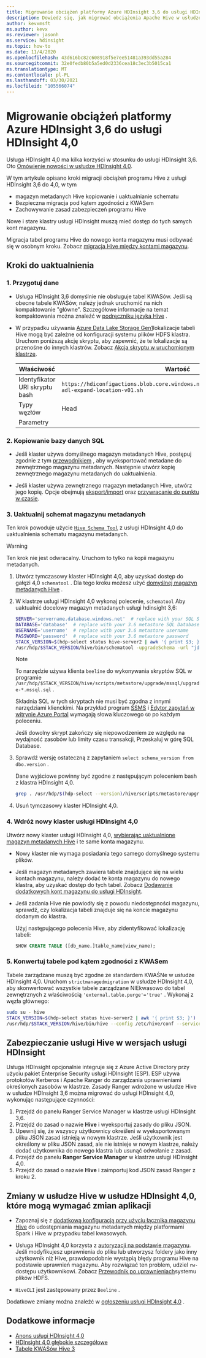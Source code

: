 ```yaml
---
title: Migrowanie obciążeń platformy Azure HDInsight 3,6 do usługi HDInsight 4,0
description: Dowiedz się, jak migrować obciążenia Apache Hive w usłudze HDInsight 3,6 do usługi HDInsight 4,0.
author: kevxmsft
ms.author: kevx
ms.reviewer: jasonh
ms.service: hdinsight
ms.topic: how-to
ms.date: 11/4/2020
ms.openlocfilehash: 43d616bc82c608918f5e7ee51481a393dd55a284
ms.sourcegitcommit: 32e0fedb80b5a5ed0d2336cea18c3ec3b5015ca1
ms.translationtype: MT
ms.contentlocale: pl-PL
ms.lasthandoff: 03/30/2021
ms.locfileid: "105566074"
---
```

# <a name="migrate-azure-hdinsight-36-hive-workloads-to-hdinsight-40"></a>Migrowanie obciążeń platformy Azure HDInsight 3,6 do usługi HDInsight 4,0

Usługa HDInsight 4,0 ma kilka korzyści w stosunku do usługi HDInsight 3,6. Oto [Omówienie nowości w usłudze HDInsight 4,0](../hdinsight-version-release.md).

W tym artykule opisano kroki migracji obciążeń programu Hive z usługi HDInsight 3,6 do 4,0, w tym

* magazyn metadanych Hive kopiowanie i uaktualnianie schematu
* Bezpieczna migracja pod kątem zgodności z KWASem
* Zachowywanie zasad zabezpieczeń programu Hive

Nowe i stare klastry usługi HDInsight muszą mieć dostęp do tych samych kont magazynu.

Migracja tabel programu Hive do nowego konta magazynu musi odbywać się w osobnym kroku. Zobacz [migracja Hive między kontami magazynu](./hive-migration-across-storage-accounts.md).

## <a name="steps-to-upgrade"></a>Kroki do uaktualnienia

### <a name="1-prepare-the-data"></a>1. Przygotuj dane

* Usługa HDInsight 3,6 domyślnie nie obsługuje tabel KWASów. Jeśli są obecne tabele KWASów, należy jednak uruchomić na nich kompaktowanie "główne". Szczegółowe informacje na temat kompaktowania można znaleźć w [podręczniku języka Hive](https://cwiki.apache.org/confluence/display/Hive/LanguageManual+DDL#LanguageManualDDL-AlterTable/Partition/Compact) .

* W przypadku używania [Azure Data Lake Storage Gen1](../overview-data-lake-storage-gen1.md)lokalizacje tabeli Hive mogą być zależne od konfiguracji systemu plików HDFS klastra. Uruchom poniższą akcję skryptu, aby zapewnić, że te lokalizacje są przenośne do innych klastrów. Zobacz [Akcja skryptu w uruchomionym klastrze](../hdinsight-hadoop-customize-cluster-linux.md#script-action-to-a-running-cluster).

    |Właściwość | Wartość |
    |---|---|
    |Identyfikator URI skryptu bash|`https://hdiconfigactions.blob.core.windows.net/linuxhivemigrationv01/hive-adl-expand-location-v01.sh`|
    |Typy węzłów|Head|
    |Parametry||

### <a name="2-copy-the-sql-database"></a>2. Kopiowanie bazy danych SQL

* Jeśli klaster używa domyślnego magazyn metadanych Hive, postępuj zgodnie z tym [przewodnikiem](./hive-default-metastore-export-import.md) , aby wyeksportować metadane do zewnętrznego magazynu metadanych. Następnie utwórz kopię zewnętrznego magazynu metadanych do uaktualnienia.

* Jeśli klaster używa zewnętrznego magazyn metadanych Hive, utwórz jego kopię. Opcje obejmują [eksport/import](../../azure-sql/database/database-export.md) oraz [przywracanie do punktu w czasie](../../azure-sql/database/recovery-using-backups.md#point-in-time-restore).

### <a name="3-upgrade-the-metastore-schema"></a>3. Uaktualnij schemat magazynu metadanych

Ten krok powoduje użycie [`Hive Schema Tool`](https://cwiki.apache.org/confluence/display/Hive/Hive+Schema+Tool) z usługi HDInsight 4,0 do uaktualnienia schematu magazynu metadanych.

> [!Warning]
> Ten krok nie jest odwracalny. Uruchom to tylko na kopii magazynu metadanych.

1. Utwórz tymczasowy klaster HDInsight 4,0, aby uzyskać dostęp do gałęzi 4,0 `schematool` . Dla tego kroku możesz użyć [domyślnej magazyn metadanych Hive](../hdinsight-use-external-metadata-stores.md#default-metastore) .

1. W klastrze usługi HDInsight 4,0 wykonaj polecenie, `schematool` Aby uaktualnić docelowy magazyn metadanych usługi hdinsight 3,6:

    ```sh
    SERVER='servername.database.windows.net'  # replace with your SQL Server
    DATABASE='database'  # replace with your 3.6 metastore SQL Database
    USERNAME='username'  # replace with your 3.6 metastore username
    PASSWORD='password'  # replace with your 3.6 metastore password
    STACK_VERSION=$(hdp-select status hive-server2 | awk '{ print $3; }')
    /usr/hdp/$STACK_VERSION/hive/bin/schematool -upgradeSchema -url "jdbc:sqlserver://$SERVER;databaseName=$DATABASE;trustServerCertificate=false;encrypt=true;hostNameInCertificate=*.database.windows.net;" -userName "$USERNAME" -passWord "$PASSWORD" -dbType "mssql" --verbose
    ```

    > [!NOTE]
    > To narzędzie używa klienta `beeline` do wykonywania skryptów SQL w programie `/usr/hdp/$STACK_VERSION/hive/scripts/metastore/upgrade/mssql/upgrade-*.mssql.sql` .
    >
    > Składnia SQL w tych skryptach nie musi być zgodna z innymi narzędziami klienckimi. Na przykład program [SSMS](/sql/ssms/download-sql-server-management-studio-ssms) i [Edytor zapytań w witrynie Azure Portal](../../azure-sql/database/connect-query-portal.md) wymagają słowa kluczowego `GO` po każdym poleceniu.
    >
    > Jeśli dowolny skrypt zakończy się niepowodzeniem ze względu na wydajność zasobów lub limity czasu transakcji, Przeskaluj w górę SQL Database.

1. Sprawdź wersję ostateczną z zapytaniem `select schema_version from dbo.version` .

    Dane wyjściowe powinny być zgodne z następującym poleceniem bash z klastra HDInsight 4,0.

    ```bash
    grep . /usr/hdp/$(hdp-select --version)/hive/scripts/metastore/upgrade/mssql/upgrade.order.mssql | tail -n1 | rev | cut -d'-' -f1 | rev
    ```

1. Usuń tymczasowy klaster HDInsight 4,0.

### <a name="4-deploy-a-new-hdinsight-40-cluster"></a>4. Wdróż nowy klaster usługi HDInsight 4,0

Utwórz nowy klaster usługi HDInsight 4,0, [wybierając uaktualnione magazyn metadanych Hive](../hdinsight-use-external-metadata-stores.md#select-a-custom-metastore-during-cluster-creation) i te same konta magazynu.

* Nowy klaster nie wymaga posiadania tego samego domyślnego systemu plików.

* Jeśli magazyn metadanych zawiera tabele znajdujące się na wielu kontach magazynu, należy dodać te konta magazynu do nowego klastra, aby uzyskać dostęp do tych tabel. Zobacz [Dodawanie dodatkowych kont magazynu do usługi HDInsight](../hdinsight-hadoop-add-storage.md).

* Jeśli zadania Hive nie powiodły się z powodu niedostępności magazynu, sprawdź, czy lokalizacja tabeli znajduje się na koncie magazynu dodanym do klastra.

    Użyj następującego polecenia Hive, aby zidentyfikować lokalizację tabeli:

    ```sql
    SHOW CREATE TABLE ([db_name.]table_name|view_name);
    ```

### <a name="5-convert-tables-for-acid-compliance"></a>5. Konwertuj tabele pod kątem zgodności z KWASem

Tabele zarządzane muszą być zgodne ze standardem KWAŚNe w usłudze HDInsight 4,0. Uruchom `strictmanagedmigration` w usłudze HDInsight 4,0, aby skonwertować wszystkie tabele zarządzane NIEkwasowo do tabel zewnętrznych z właściwością `'external.table.purge'='true'` . Wykonaj z węzła głównego:

```bash
sudo su - hive
STACK_VERSION=$(hdp-select status hive-server2 | awk '{ print $3; }')
/usr/hdp/$STACK_VERSION/hive/bin/hive --config /etc/hive/conf --service strictmanagedmigration --hiveconf hive.strict.managed.tables=true -m automatic --modifyManagedTables
```

## <a name="secure-hive-across-hdinsight-versions"></a>Zabezpieczanie usługi Hive w wersjach usługi HDInsight

Usługa HDInsight opcjonalnie integruje się z Azure Active Directory przy użyciu pakiet Enterprise Security usługi HDInsight (ESP). ESP używa protokołów Kerberos i Apache Ranger do zarządzania uprawnieniami określonych zasobów w klastrze. Zasady Ranger wdrożone w usłudze Hive w usłudze HDInsight 3,6 można migrować do usługi HDInsight 4,0, wykonując następujące czynności:

1. Przejdź do panelu Ranger Service Manager w klastrze usługi HDInsight 3,6.
2. Przejdź do zasad o nazwie **Hive** i wyeksportuj zasady do pliku JSON.
3. Upewnij się, że wszyscy użytkownicy określeni w wyeksportowanym pliku JSON zasad istnieją w nowym klastrze. Jeśli użytkownik jest określony w pliku JSON zasad, ale nie istnieje w nowym klastrze, należy dodać użytkownika do nowego klastra lub usunąć odwołanie z zasad.
4. Przejdź do panelu **Ranger Service Manager** w klastrze usługi HDInsight 4,0.
5. Przejdź do zasad o nazwie **Hive** i zaimportuj kod JSON zasad Ranger z kroku 2.

## <a name="hive-changes-in-hdinsight-40-that-may-require-application-changes"></a>Zmiany w usłudze Hive w usłudze HDInsight 4,0, które mogą wymagać zmian aplikacji

* Zapoznaj się z [dodatkową konfiguracją przy użyciu łącznika magazynu Hive](./apache-hive-warehouse-connector.md) do udostępniania magazynu metadanych między platformami Spark i Hive w przypadku tabel kwasowych.

* Usługa HDInsight 4,0 korzysta z [autoryzacji na podstawie magazynu](https://cwiki.apache.org/confluence/display/Hive/Storage+Based+Authorization+in+the+Metastore+Server). Jeśli modyfikujesz uprawnienia do pliku lub utworzysz foldery jako inny użytkownik niż Hive, prawdopodobnie wystąpią błędy programu Hive na podstawie uprawnień magazynu. Aby rozwiązać ten problem, udziel `rw-` dostępu użytkownikowi. Zobacz [Przewodnik po uprawnieniach](https://hadoop.apache.org/docs/r2.7.1/hadoop-project-dist/hadoop-hdfs/HdfsPermissionsGuide.html)systemu plików HDFS.

* `HiveCLI` jest zastępowany przez `Beeline` .

Dodatkowe zmiany można znaleźć w [ogłoszeniu usługi HDInsight 4,0](../hdinsight-version-release.md) .

## <a name="further-reading"></a>Dodatkowe informacje

* [Anons usługi HDInsight 4,0](../hdinsight-version-release.md)
* [HDInsight 4,0 głębokie szczegółowe](https://azure.microsoft.com/blog/deep-dive-into-azure-hdinsight-4-0/)
* [Tabele KWASów Hive 3](https://docs.hortonworks.com/HDPDocuments/HDP3/HDP-3.1.0/using-hiveql/content/hive_3_internals.html)